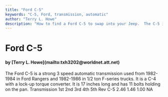 ```yaml
---
title: "Ford C-5"
keywords: "C-5, Ford, transmission, automatic"
author: "Terry L. Howe"
description: "How to find a Ford C-5 to swap into your Jeep.  The C-5 is a 3 speed automatic transmission with a lock-up torque converter."
---
```


# Ford C-5
<H4>by [Terry L. Howe](mailto:txh3202@worldnet.att.net)</H4>
The Ford C-5 is a strong 3 speed automatic transmission used
from 1982-1984 in Ford Rangers and 1982-1986 in 1/2 ton F-series
trucks.  It is a C-4 with a lock-up torque converter.  It
is 17 inches long and has 11 bolts holding on the pan.
Transmission 1st 2nd 3rd 4th 5th Rev 
C-5 2.46 1.46 1.00   NA